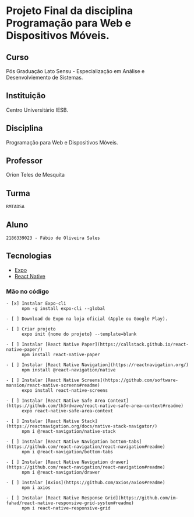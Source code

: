 # Projeto Final da disciplina Programação para Web e Dispositivos Móveis.

## Curso
 Pós Graduação Lato Sensu - Especialização em Análise e Desenvolviemento de Sistemas.

## Instituição
 Centro Universitário IESB.

## Disciplina
 Programação para Web e Dispositivos Móveis.

## Professor
 Orion Teles de Mesquita

## Turma
    RMTADSA
    
## Aluno  
    2186339023 - Fábio de Oliveira Sales

## Tecnologias
 - [Expo](https://expo.dev/)
 - [React Native](https://reactnative.dev/)

### Mão no código

    - [x] Instalar Expo-cli
          npm -g install expo-cli --global
     
    - [ ] Download do Expo na loja oficial (Apple ou Google Play).

    - [ ] Criar projeto
          expo init {nome do projeto} --template=blank
     
    - [ ] Instalar [React Native Paper](https://callstack.github.io/react-native-paper/)
          npm install react-native-paper
     
    - [ ] Instalar [React Native Navigation](https://reactnavigation.org/)
          npm install @react-navigation/native
     
    - [ ] Instalar [React Native Screens](https://github.com/software-mansion/react-native-screens#readme)
          expo install react-native-screens
     
    - [ ] Instalar [React Native Safe Area Context](https://github.com/th3rdwave/react-native-safe-area-context#readme)
          expo react-native-safe-area-context
     
    - [ ] Instalar [React Native Stack](https://reactnavigation.org/docs/native-stack-navigator/)
          npm i @react-navigation/native-stack
     
    - [ ] Instalar [React Native Navigation bottom-tabs](https://github.com/react-navigation/react-navigation#readme)
          npm i @react-navigation/bottom-tabs
     
    - [ ] Instalar [React Native Navigation drawer](https://github.com/react-navigation/react-navigation#readme)
          npm i @react-navigation/drawer
     
    - [ ] Instalar [Axios](https://github.com/axios/axios#readme)
          npm i axios
     
    - [ ] Instalar [React Native Response Grid](https://github.com/im-fahad/react-native-responsive-grid-system#readme)
          npm i react-native-responsive-grid




